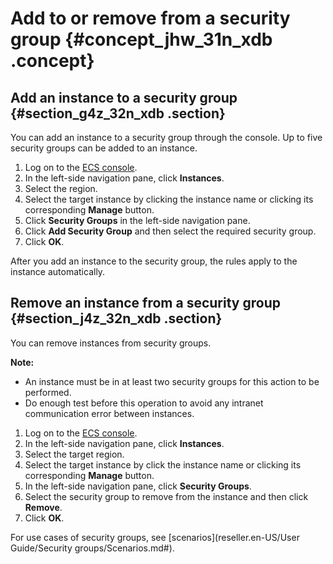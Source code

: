 # Add to or remove from a security group {#concept_jhw_31n_xdb .concept}

## Add an instance to a security group {#section_g4z_32n_xdb .section}

You can add an instance to a security group through the console. Up to five security groups can be added to an instance.

1.  Log on to the [ECS console](https://partners-intl.console.aliyun.com/#/ecs).
2.  In the left-side navigation pane, click **Instances**.
3.  Select the region.
4.  Select the target instance by clicking the instance name or clicking its corresponding **Manage** button.
5.  Click **Security Groups** in the left-side navigation pane.
6.  Click **Add Security Group** and then select the required security group.
7.  Click **OK**.

After you add an instance to the security group, the rules apply to the instance automatically. 

## Remove an instance from a security group {#section_j4z_32n_xdb .section}

You can remove instances from security groups.

**Note:** 

-   An instance must be in at least two security groups for this action to be performed.
-   Do enough test before this operation to avoid any intranet communication error between instances.

1.  Log on to the [ECS console](https://partners-intl.console.aliyun.com/#/ecs).
2.  In the left-side navigation pane, click **Instances**.
3.  Select the target region.
4.  Select the target instance by click the instance name or clicking its corresponding **Manage** button.
5.  In the left-side navigation pane, click **Security Groups**. 
6.  Select the security group to remove from the instance and then click **Remove**.
7.  Click **OK**.

For use cases of security groups, see [scenarios](reseller.en-US/User Guide/Security groups/Scenarios.md#).

